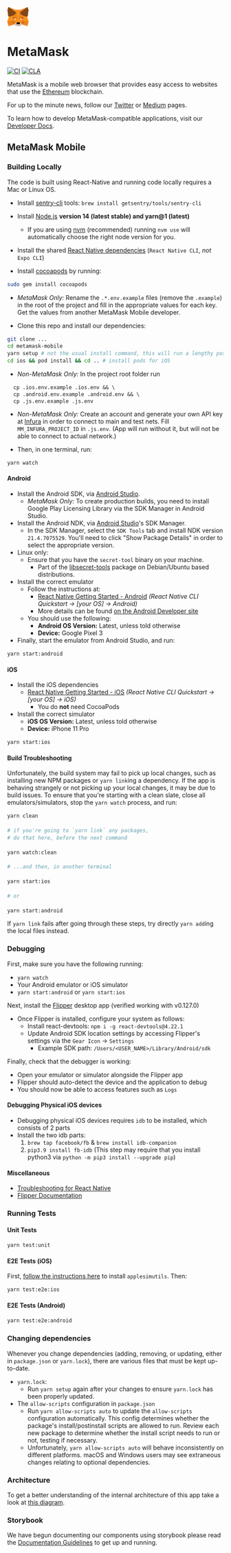![MetaMask logo](logo.png?raw=true)

# MetaMask

[![CI](https://github.com/MetaMask/metamask-mobile/actions/workflows/ci.yml/badge.svg?branch=main)](https://github.com/MetaMask/metamask-mobile/actions/workflows/ci.yml) [![CLA](https://github.com/MetaMask/metamask-mobile/actions/workflows/cla.yml/badge.svg?branch=main)](https://github.com/MetaMask/metamask-mobile/actions/workflows/cla.yml)

MetaMask is a mobile web browser that provides easy access to websites that use the [Ethereum](https://ethereum.org/) blockchain.

For up to the minute news, follow our [Twitter](https://twitter.com/metamask) or [Medium](https://medium.com/metamask) pages.

To learn how to develop MetaMask-compatible applications, visit our [Developer Docs](https://docs.metamask.io).

## MetaMask Mobile

### Building Locally

The code is built using React-Native and running code locally requires a Mac or Linux OS.

-   Install [sentry-cli](https://github.com/getsentry/sentry-cli) tools: `brew install getsentry/tools/sentry-cli`

-   Install [Node.js](https://nodejs.org) **version 14 (latest stable) and yarn@1 (latest)**

    -   If you are using [nvm](https://github.com/creationix/nvm#installation) (recommended) running `nvm use` will automatically choose the right node version for you.

-   Install the shared [React Native dependencies](https://reactnative.dev/docs/environment-setup#installing-dependencies) (`React Native CLI`, _not_ `Expo CLI`)

-   Install [cocoapods](https://guides.cocoapods.org/using/getting-started.html) by running:

```bash
sudo gem install cocoapods
```

-   _MetaMask Only:_ Rename the `.*.env.example` files (remove the `.example`) in the root of the project and fill in the appropriate values for each key. Get the values from another MetaMask Mobile developer.

-   Clone this repo and install our dependencies:

```bash
git clone ...
cd metamask-mobile
yarn setup # not the usual install command, this will run a lengthy postinstall flow
cd ios && pod install && cd .. # install pods for iOS
```

-   _Non-MetaMask Only:_ In the project root folder run

```
  cp .ios.env.example .ios.env && \
  cp .android.env.example .android.env && \
  cp .js.env.example .js.env
```

-   _Non-MetaMask Only:_ Create an account and generate your own API key at [Infura](https://infura.io) in order to connect to main and test nets. Fill `MM_INFURA_PROJECT_ID` in `.js.env`. (App will run without it, but will not be able to connect to actual network.)

-   Then, in one terminal, run:

```bash
yarn watch
```

#### Android

-   Install the Android SDK, via [Android Studio](https://developer.android.com/studio).
    -   _MetaMask Only:_ To create production builds, you need to install Google Play Licensing Library via the SDK Manager in Android Studio.
-   Install the Android NDK, via [Android Studio](https://developer.android.com/studio)'s SDK Manager.
    -   In the SDK Manager, select the `SDK Tools` tab and install NDK version `21.4.7075529`. You'll need to click "Show Package Details" in order to select the appropriate version.
-   Linux only:
    -   Ensure that you have the `secret-tool` binary on your machine.
        -   Part of the [libsecret-tools](https://launchpad.net/ubuntu/bionic/+package/libsecret-tools) package on Debian/Ubuntu based distributions.
-   Install the correct emulator
    -   Follow the instructions at:
        -   [React Native Getting Started - Android](https://reactnative.dev/docs/environment-setup#installing-dependencies) _(React Native CLI Quickstart -> [your OS] -> Android)_
        -   More details can be found [on the Android Developer site](https://developer.android.com/studio/run/emulator)
    -   You should use the following:
        -   **Android OS Version:** Latest, unless told otherwise
        -   **Device:** Google Pixel 3
-   Finally, start the emulator from Android Studio, and run:

```bash
yarn start:android
```

#### iOS

-   Install the iOS dependencies
    -   [React Native Getting Started - iOS](https://reactnative.dev/docs/environment-setup#installing-dependencies) _(React Native CLI Quickstart -> [your OS] -> iOS)_
        -   You do **not** need CocoaPods
-   Install the correct simulator
    -   **iOS OS Version:** Latest, unless told otherwise
    -   **Device:** iPhone 11 Pro

```bash
yarn start:ios
```

#### Build Troubleshooting

Unfortunately, the build system may fail to pick up local changes, such as installing new NPM packages or `yarn link`ing a dependency.
If the app is behaving strangely or not picking up your local changes, it may be due to build issues.
To ensure that you're starting with a clean slate, close all emulators/simulators, stop the `yarn watch` process, and run:

```bash
yarn clean

# if you're going to `yarn link` any packages,
# do that here, before the next command

yarn watch:clean

# ...and then, in another terminal

yarn start:ios

# or

yarn start:android
```

If `yarn link` fails after going through these steps, try directly `yarn add`ing the local files instead.

### Debugging

First, make sure you have the following running:

-   `yarn watch`
-   Your Android emulator or iOS simulator
-   `yarn start:android` or `yarn start:ios`

Next, install the [Flipper](https://fbflipper.com/) desktop app (verified working with v0.127.0)

-   Once Flipper is installed, configure your system as follows:
    -   Install react-devtools: `npm i -g react-devtools@4.22.1`
    -   Update Android SDK location settings by accessing Flipper's settings via the `Gear Icon` -> `Settings`
        -   Example SDK path: `/Users/<USER_NAME>/Library/Android/sdk`

Finally, check that the debugger is working:

-   Open your emulator or simulator alongside the Flipper app
-   Flipper should auto-detect the device and the application to debug
-   You should now be able to access features such as `Logs`

#### Debugging Physical iOS devices

-   Debugging physical iOS devices requires `idb` to be installed, which consists of 2 parts
-   Install the two idb parts:
    1. `brew tap facebook/fb` & `brew install idb-companion`
    2. `pip3.9 install fb-idb` (This step may require that you install python3 via `python -m pip3 install --upgrade pip`)

#### Miscellaneous

-   [Troubleshooting for React Native](https://facebook.github.io/react-native/docs/troubleshooting#content)
-   [Flipper Documentation](https://fbflipper.com/docs/features/react-native/)

### Running Tests

#### Unit Tests

```bash
yarn test:unit
```

#### E2E Tests (iOS)

First, [follow the instructions here](https://github.com/wix/AppleSimulatorUtils) to install `applesimutils`. Then:

```bash
yarn test:e2e:ios
```

#### E2E Tests (Android)

```bash
yarn test:e2e:android
```

### Changing dependencies

Whenever you change dependencies (adding, removing, or updating, either in `package.json` or `yarn.lock`), there are various files that must be kept up-to-date.

-   `yarn.lock`:
    -   Run `yarn setup` again after your changes to ensure `yarn.lock` has been properly updated.
-   The `allow-scripts` configuration in `package.json`
    -   Run `yarn allow-scripts auto` to update the `allow-scripts` configuration automatically. This config determines whether the package's install/postinstall scripts are allowed to run. Review each new package to determine whether the install script needs to run or not, testing if necessary.
    -   Unfortunately, `yarn allow-scripts auto` will behave inconsistently on different platforms. macOS and Windows users may see extraneous changes relating to optional dependencies.

### Architecture

To get a better understanding of the internal architecture of this app take a look at [this diagram](https://github.com/MetaMask/metamask-mobile/blob/main/architecture.svg).

### Storybook

We have begun documenting our components using storybook please read the [Documentation Guidelines](./storybook/DOCUMENTATION_GUIDELINES.md) to get up and running.
